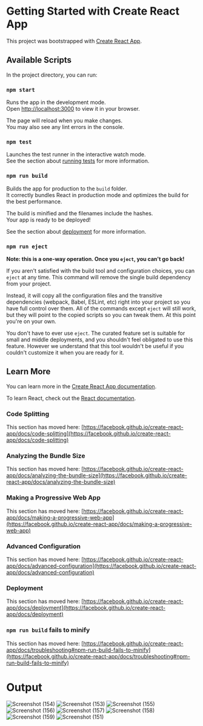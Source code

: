 # Getting Started with Create React App

This project was bootstrapped with [Create React App](https://github.com/facebook/create-react-app).

## Available Scripts

In the project directory, you can run:

### `npm start`

Runs the app in the development mode.\
Open [http://localhost:3000](http://localhost:3000) to view it in your browser.

The page will reload when you make changes.\
You may also see any lint errors in the console.

### `npm test`

Launches the test runner in the interactive watch mode.\
See the section about [running tests](https://facebook.github.io/create-react-app/docs/running-tests) for more information.

### `npm run build`

Builds the app for production to the `build` folder.\
It correctly bundles React in production mode and optimizes the build for the best performance.

The build is minified and the filenames include the hashes.\
Your app is ready to be deployed!

See the section about [deployment](https://facebook.github.io/create-react-app/docs/deployment) for more information.

### `npm run eject`

**Note: this is a one-way operation. Once you `eject`, you can't go back!**

If you aren't satisfied with the build tool and configuration choices, you can `eject` at any time. This command will remove the single build dependency from your project.

Instead, it will copy all the configuration files and the transitive dependencies (webpack, Babel, ESLint, etc) right into your project so you have full control over them. All of the commands except `eject` will still work, but they will point to the copied scripts so you can tweak them. At this point you're on your own.

You don't have to ever use `eject`. The curated feature set is suitable for small and middle deployments, and you shouldn't feel obligated to use this feature. However we understand that this tool wouldn't be useful if you couldn't customize it when you are ready for it.

## Learn More

You can learn more in the [Create React App documentation](https://facebook.github.io/create-react-app/docs/getting-started).

To learn React, check out the [React documentation](https://reactjs.org/).

### Code Splitting

This section has moved here: [https://facebook.github.io/create-react-app/docs/code-splitting](https://facebook.github.io/create-react-app/docs/code-splitting)

### Analyzing the Bundle Size

This section has moved here: [https://facebook.github.io/create-react-app/docs/analyzing-the-bundle-size](https://facebook.github.io/create-react-app/docs/analyzing-the-bundle-size)

### Making a Progressive Web App

This section has moved here: [https://facebook.github.io/create-react-app/docs/making-a-progressive-web-app](https://facebook.github.io/create-react-app/docs/making-a-progressive-web-app)

### Advanced Configuration

This section has moved here: [https://facebook.github.io/create-react-app/docs/advanced-configuration](https://facebook.github.io/create-react-app/docs/advanced-configuration)

### Deployment

This section has moved here: [https://facebook.github.io/create-react-app/docs/deployment](https://facebook.github.io/create-react-app/docs/deployment)

### `npm run build` fails to minify

This section has moved here: [https://facebook.github.io/create-react-app/docs/troubleshooting#npm-run-build-fails-to-minify](https://facebook.github.io/create-react-app/docs/troubleshooting#npm-run-build-fails-to-minify)
# Output
![Screenshot (154)](https://github.com/Divya56789/shopping_cart/assets/100693473/6a1bddd2-2ce9-4dc3-b856-a74f4c24ffcc)
![Screenshot (153)](https://github.com/Divya56789/shopping_cart/assets/100693473/e4619892-bef4-49a4-88d2-0dd26dedd4e9)
![Screenshot (155)](https://github.com/Divya56789/shopping_cart/assets/100693473/74bd3f9a-8775-46e4-b2b6-1dab82cc976b)
![Screenshot (156)](https://github.com/Divya56789/shopping_cart/assets/100693473/287cf80b-d61b-4b52-b175-9753305c4ee3)
![Screenshot (157)](https://github.com/Divya56789/shopping_cart/assets/100693473/0503aba0-0ce0-401d-a938-af36095e7d6d)
![Screenshot (158)](https://github.com/Divya56789/shopping_cart/assets/100693473/f8c8e5ab-a8b1-4932-81a8-40cbdd34ab06)
![Screenshot (159)](https://github.com/Divya56789/shopping_cart/assets/100693473/d23fcb39-2310-43be-959b-3ae17960e7be)
![Screenshot (151)](https://github.com/Divya56789/shopping_cart/assets/100693473/058c790e-4e8f-4171-b979-b6b86e807bb1)
